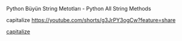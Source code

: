 Python Büyün String Metotları - Python All String Methods

capitalize https://youtube.com/shorts/g3JrPY3ogCw?feature=share 

[capitalize](https://youtube.com/shorts/g3JrPY3ogCw?feature=share)
